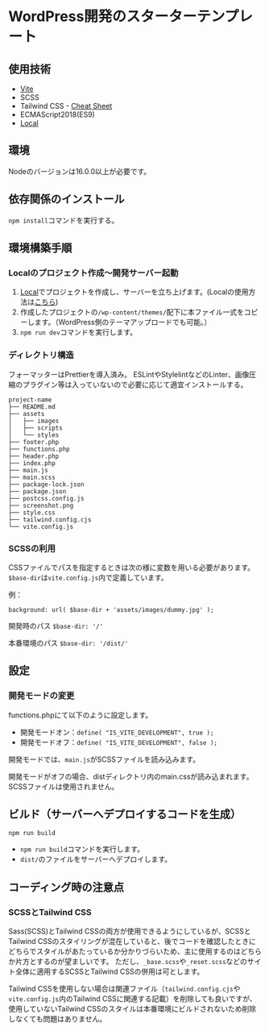 # WordPress開発のスターターテンプレート

## 使用技術

- [Vite](https://ja.vitejs.dev/)
- SCSS
- Tailwind CSS - [Cheat Sheet](https://flowbite.com/tools/tailwind-cheat-sheet/)
- ECMAScript2018(ES9)
- [Local](https://localwp.com/)

## 環境

Nodeのバージョンは16.0.0以上が必要です。

## 依存関係のインストール

`npm install`コマンドを実行する。

## 環境構築手順

### Localのプロジェクト作成〜開発サーバー起動

1. [Local](https://localwp.com/)でプロジェクトを作成し、サーバーを立ち上げます。(Localの使用方法は[こちら](https://komaricote.com/wordpress/wp-local-environment/))
2. 作成したプロジェクトの`/wp-content/themes/`配下に本ファイル一式をコピーします。（WordPress側のテーマアップロードでも可能。）
3. `npm run dev`コマンドを実行します。

### ディレクトリ構造

フォーマッターはPrettierを導入済み。
ESLintやStylelintなどのLinter、画像圧縮のプラグイン等は入っていないので必要に応じて適宜インストールする。

```
project-name
├── README.md
├── assets
│   ├── images
│   ├── scripts
│   └── styles
├── footer.php
├── functions.php
├── header.php
├── index.php
├── main.js
├── main.scss
├── package-lock.json
├── package.json
├── postcss.config.js
├── screenshot.png
├── style.css
├── tailwind.config.cjs
└── vite.config.js
```

### SCSSの利用

CSSファイルでパスを指定するときは次の様に変数を用いる必要があります。
`$base-dir`は`vite.config.js`内で定義しています。

例：

```
background: url( $base-dir + 'assets/images/dummy.jpg' );
```

開発時のパス
`$base-dir: '/'`

本番環境のパス
`$base-dir: '/dist/'`

## 設定

### 開発モードの変更

functions.phpにて以下のように設定します。

- 開発モードオン：`define( "IS_VITE_DEVELOPMENT", true );`
- 開発モードオフ：`define( "IS_VITE_DEVELOPMENT", false );`

開発モードでは、`main.js`がSCSSファイルを読み込みます。

開発モードがオフの場合、distディレクトリ内のmain.cssが読み込まれます。SCSSファイルは使用されません。

## ビルド（サーバーへデプロイするコードを生成）

`npm run build`

- `npm run build`コマンドを実行します。
- `dist/`のファイルをサーバーへデプロイします。

## コーディング時の注意点

### SCSSとTailwind CSS

Sass(SCSS)とTailwind CSSの両方が使用できるようにしているが、SCSSとTailwind CSSのスタイリングが混在していると、後でコードを確認したときにどちらでスタイルがあたっているか分かりづらいため、主に使用するのはどちらか片方とするのが望ましいです。
ただし、`_base.scss`や`_reset.scss`などのサイト全体に適用するSCSSとTailwind CSSの併用は可とします。

Tailwind CSSを使用しない場合は関連ファイル（`tailwind.config.cjs`や`vite.config.js`内のTailwind CSSに関連する記載）を削除しても良いですが、使用していないTailwind CSSのスタイルは本番環境にビルドされないため削除しなくても問題はありません。
